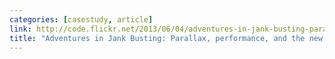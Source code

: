 ```yaml
---
categories: [casestudy, article]
link: http://code.flickr.net/2013/06/04/adventures-in-jank-busting-parallax-performance-and-the-new-flickr-home-page/
title: "Adventures in Jank Busting: Parallax, performance, and the new Flickr Home Page"
---
```

